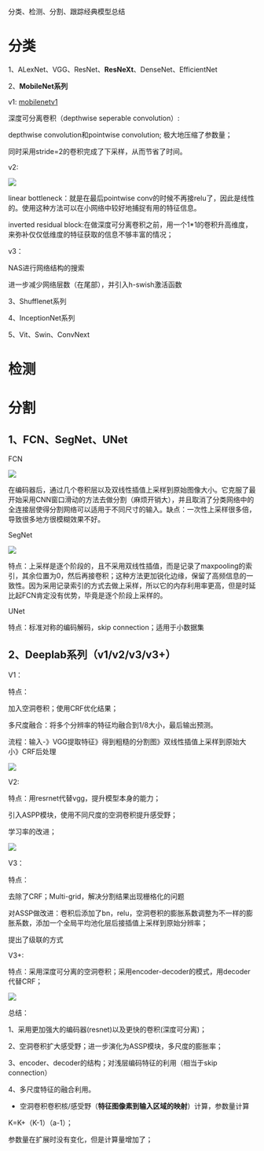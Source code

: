分类、检测、分割、跟踪经典模型总结

# 分类

1、ALexNet、VGG、ResNet、**ResNeXt**、DenseNet、EfficientNet

2、**MobileNet系列**

v1: [mobilenetv1](https://arxiv.org/pdf/1704.04861.pdf)

深度可分离卷积（depthwise seperable convolution）:

depthwise convolution和pointwise convolution; 极大地压缩了参数量；

同时采用stride=2的卷积完成了下采样，从而节省了时间。

v2:

![](C:\Users\Lenovo\AppData\Roaming\marktext\images\2022-08-19-17-27-01-image.png)

linear bottleneck：就是在最后pointwise conv的时候不再接relu了，因此是线性的。使用这种方法可以在小网络中较好地捕捉有用的特征信息。

inverted residual block:在做深度可分离卷积之前，用一个1*1的卷积升高维度，来弥补仅仅低维度的特征获取的信息不够丰富的情况；

v3：

NAS进行网络结构的搜索

进一步减少网络层数（在尾部），并引入h-swish激活函数

3、Shufflenet系列

4、InceptionNet系列

5、Vit、Swin、ConvNext

# 检测

# 分割

## **1、FCN、SegNet、UNet**

FCN

![](https://img-blog.csdnimg.cn/img_convert/1b02756e6923e171fd05a48146244b37.png)

在编码器后，通过几个卷积层以及双线性插值上采样到原始图像大小。它克服了最开始采用CNN窗口滑动的方法去做分割（麻烦开销大），并且取消了分类网络中的全连接层使得分割网络可以适用于不同尺寸的输入。缺点：一次性上采样很多倍，导致很多地方很模糊效果不好。

SegNet

![](https://img-blog.csdn.net/20180327110125543?watermark/2/text/aHR0cHM6Ly9ibG9nLmNzZG4ubmV0L3podXplbWluNDU=/font/5a6L5L2T/fontsize/400/fill/I0JBQkFCMA==/dissolve/70)

特点：上采样是逐个阶段的，且不采用双线性插值，而是记录了maxpooling的索引，其余位置为0，然后再接卷积；这种方法更加锐化边缘，保留了高频信息的一致性。因为采用记录索引的方式去做上采样，所以它的内存利用率更高，但是时延比起FCN肯定没有优势，毕竟是逐个阶段上采样的。

UNet

特点：标准对称的编码解码，skip connection；适用于小数据集

## **2、Deeplab系列（v1/v2/v3/v3+）**

V1：

特点：

加入空洞卷积；使用CRF优化结果；

多尺度融合：将多个分辨率的特征均融合到1/8大小，最后输出预测。

流程：输入-》VGG提取特征》得到粗糙的分割图》双线性插值上采样到原始大小》CRF后处理

![](C:\Users\Lenovo\AppData\Roaming\marktext\images\2022-08-21-16-47-39-image.png)

V2:

特点：用resrnet代替vgg，提升模型本身的能力；

引入ASPP模块，使用不同尺度的空洞卷积提升感受野；

学习率的改进；

![](C:\Users\Lenovo\AppData\Roaming\marktext\images\2022-08-21-16-55-43-image.png)

V3：

特点：

去除了CRF；Multi-grid，解决分割结果出现栅格化的问题

对ASSP做改进：卷积后添加了bn，relu，空洞卷积的膨胀系数调整为不一样的膨胀系数，添加一个全局平均池化层后接插值上采样到原始分辨率；

提出了级联的方式

V3+:

特点：采用深度可分离的空洞卷积；采用encoder-decoder的模式，用decoder代替CRF；

![](C:\Users\Lenovo\AppData\Roaming\marktext\images\2022-08-21-17-06-00-image.png)

总结：

1、采用更加强大的编码器(resnet)以及更快的卷积(深度可分离)；

2、空洞卷积扩大感受野；进一步演化为ASSP模块，多尺度的膨胀率；

3、encoder、decoder的结构；对浅层编码特征的利用（相当于skip connection）

4、多尺度特征的融合利用。

* 空洞卷积卷积核/感受野（**特征图像素到输入区域的映射**）计算，参数量计算

K=K+（K-1）（a-1）；

参数量在扩展时没有变化，但是计算量增加了；
